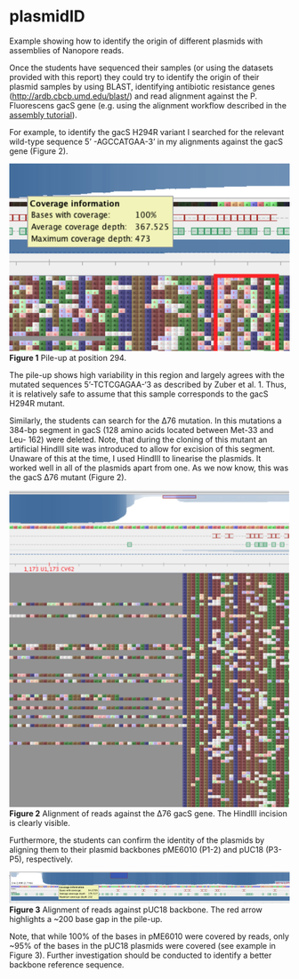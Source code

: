 # plasmidID
Example showing how to identify the origin of different plasmids with assemblies of Nanopore reads.


Once the students have sequenced their samples (or using the datasets provided with this report) they could try to identify the origin of their plasmid samples by using BLAST, identifying antibiotic resistance genes (http://ardb.cbcb.umd.edu/blast/) and read alignment against the P. Fluorescens gacS gene (e.g. using the alignment workflow described in the [assembly tutorial](https://github.com/demharters/assemblyTutorial)).

For example, to identify the gacS H294R variant I searched for the relevant wild-type sequence 5’ -AGCCATGAA-3’ in my alignments against the gacS gene (Figure 2). 

![Fig.1 H294R mutant](https://github.com/demharters/plasmidID/blob/master/figures/fig1.png)
**Figure 1** Pile-up at position 294.

The pile-up shows high variability in this region and largely agrees with the mutated sequences 5’-TCTCGAGAA-‘3 as described by Zuber et al. 1. Thus, it is relatively safe to assume that this sample corresponds to the gacS H294R mutant.

Similarly, the students can search for the Δ76 mutation. In this mutations a 384-bp segment in gacS (128 amino acids located between Met-33 and Leu- 162) were deleted. Note, that during the cloning of this mutant an artificial HindIII site was introduced to allow for excision of this segment.
Unaware of this at the time, I used HindIII to linearise the plasmids. It worked well in all of the plasmids apart from one. As we now know, this was the gacS Δ76 mutant (Figure 2).

![Fig2. Δ76 mutant](https://github.com/demharters/plasmidID/blob/master/figures/fig2.png)
**Figure 2** Alignment of reads against the Δ76 gacS gene. The HindIII incision is clearly visible.

Furthermore, the students can confirm the identity of the plasmids by aligning them to their plasmid backbones pME6010 (P1-2) and pUC18 (P3-P5), respectively. 

![Fig3. pUC18 backbone](https://github.com/demharters/plasmidID/blob/master/figures/fig3.png)
**Figure 3** Alignment of reads against pUC18 backbone. The red arrow highlights a ~200 base gap in the pile-up.

Note, that while 100% of the bases in pME6010 were covered by reads, only ~95% of the bases in the pUC18 plasmids were covered (see example in Figure 3). Further investigation should be conducted to identify a better backbone reference sequence.


